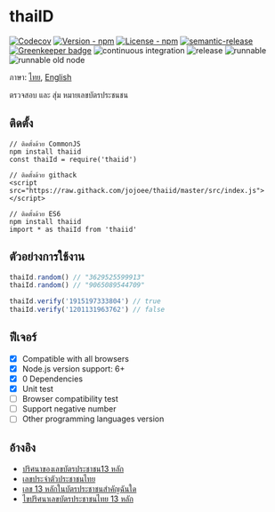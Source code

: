 # thaiID

[![Codecov](https://img.shields.io/codecov/c/github/jojoee/thaiid.svg)](https://codecov.io/github/jojoee/thaiid)
[![Version - npm](https://img.shields.io/npm/v/thaiid.svg)](https://www.npmjs.com/package/thaiid)
[![License - npm](https://img.shields.io/npm/l/thaiid.svg)](http://opensource.org/licenses/MIT)
[![semantic-release](https://img.shields.io/badge/%20%20%F0%9F%93%A6%F0%9F%9A%80-semantic--release-e10079.svg?style=flat-square)](https://github.com/semantic-release/semantic-release)
[![Greenkeeper badge](https://badges.greenkeeper.io/jojoee/thaiid.svg)](https://greenkeeper.io/)
![continuous integration](https://github.com/jojoee/thaiid/workflows/continuous%20integration/badge.svg?branch=master)
![release](https://github.com/jojoee/thaiid/workflows/release/badge.svg?branch=master)
![runnable](https://github.com/jojoee/thaiid/workflows/runnable/badge.svg?branch=master)
![runnable old node](https://github.com/jojoee/thaiid/workflows/runnable%20old%20node/badge.svg?branch=master)

ภาษา: [ไทย](https://github.com/jojoee/thaiid/blob/master/README.md), [English](https://github.com/jojoee/thaiid/blob/master/README-en.md)

ตรวจสอบ และ สุ่ม หมายเลขบัตรประชนชน

## ติดตั้ง

```
// ติดตั้งด้วย CommonJS
npm install thaiid
const thaiId = require('thaiid')

// ติดตั้งด้วย githack
<script src="https://raw.githack.com/jojoee/thaiid/master/src/index.js"></script>

// ติดตั้งด้วย ES6
npm install thaiid
import * as thaiId from 'thaiid'
```

## ตัวอย่างการใช้งาน

```javascript
thaiId.random() // "3629525599913"
thaiId.random() // "9065089544709"

thaiId.verify('1915197333804') // true
thaiId.verify('1201131963762') // false
```

## ฟีเจอร์
- [x] Compatible with all browsers
- [x] Node.js version support: 6+
- [x] 0 Dependencies
- [x] Unit test
- [ ] Browser compatibility test
- [ ] Support negative number
- [ ] Other programming languages version

## อ้างอิง
- [ปริศนาของเลขบัตรประชาชน13 หลัก](https://www.youtube.com/watch?v=tSlNbe_ss58)
- [เลขประจำตัวประชาชนไทย](https://th.wikipedia.org/wiki/เลขประจำตัวประชาชนไทย)
- [เลข 13 หลักในบัตรประชาชนสำคัญฉันใด](https://www.egov.go.th/th/content/817/78/)
- [ไขปริศนาเลขบัตรประชาชนไทย 13 หลัก](https://www.moe.go.th/ไขปริศนาเลขบัตรประชาชน)
